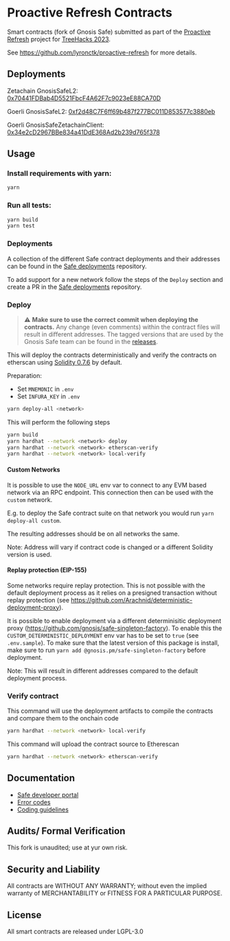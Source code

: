 # Proactive Refresh Contracts

Smart contracts (fork of Gnosis Safe) submitted as part of the [Proactive Refresh](https://devpost.com/software/proactive-refresh) project for [TreeHacks 2023](https://www.treehacks.com/).

See https://github.com/lyronctk/proactive-refresh for more details.

## Deployments

Zetachain GnosisSafeL2: [0x70441FDBab4D5521FbcF4A62F7c9023eE88CA70D](https://explorer.zetachain.com/address/0x70441FDBab4D5521FbcF4A62F7c9023eE88CA70D)

Goerli GnosisSafeL2: [0xf2d48C7F6ff69b487f277BC011D853577c3880eb](https://goerli.etherscan.io/address/0xf2d48C7F6ff69b487f277BC011D853577c3880eb)

Goerli GnosisSafeZetachainClient: [0x34e2cD2967BBe834a41DdE368Ad2b239d765f378](https://goerli.etherscan.io/address/0x34e2cD2967BBe834a41DdE368Ad2b239d765f378)

## Usage

### Install requirements with yarn:

```bash
yarn
```

### Run all tests:

```bash
yarn build
yarn test
```

### Deployments

A collection of the different Safe contract deployments and their addresses can be found in the [Safe deployments](https://github.com/gnosis/safe-deployments) repository.

To add support for a new network follow the steps of the `Deploy` section and create a PR in the [Safe deployments](https://github.com/gnosis/safe-deployments) repository.

### Deploy

> :warning: **Make sure to use the correct commit when deploying the contracts.** Any change (even comments) within the contract files will result in different addresses. The tagged versions that are used by the Gnosis Safe team can be found in the [releases](https://github.com/gnosis/safe-contracts/releases).

This will deploy the contracts deterministically and verify the contracts on etherscan using [Solidity 0.7.6](https://github.com/ethereum/solidity/releases/tag/v0.7.6) by default.

Preparation:

- Set `MNEMONIC` in `.env`
- Set `INFURA_KEY` in `.env`

```bash
yarn deploy-all <network>
```

This will perform the following steps

```bash
yarn build
yarn hardhat --network <network> deploy
yarn hardhat --network <network> etherscan-verify
yarn hardhat --network <network> local-verify
```

#### Custom Networks

It is possible to use the `NODE_URL` env var to connect to any EVM based network via an RPC endpoint. This connection then can be used with the `custom` network.

E.g. to deploy the Safe contract suite on that network you would run `yarn deploy-all custom`.

The resulting addresses should be on all networks the same.

Note: Address will vary if contract code is changed or a different Solidity version is used.

#### Replay protection (EIP-155)

Some networks require replay protection. This is not possible with the default deployment process as it relies on a presigned transaction without replay protection (see https://github.com/Arachnid/deterministic-deployment-proxy).

It is possible to enable deployment via a different determinisitic deployment proxy (https://github.com/gnosis/safe-singleton-factory). To enable this the `CUSTOM_DETERMINISTIC_DEPLOYMENT` env var has to be set to `true` (see `.env.sample`). To make sure that the latest version of this package is install, make sure to run `yarn add @gnosis.pm/safe-singleton-factory` before deployment.

Note: This will result in different addresses compared to the default deployment process.

### Verify contract

This command will use the deployment artifacts to compile the contracts and compare them to the onchain code

```bash
yarn hardhat --network <network> local-verify
```

This command will upload the contract source to Etherescan

```bash
yarn hardhat --network <network> etherscan-verify
```

## Documentation

- [Safe developer portal](http://docs.gnosis.io/safe)
- [Error codes](docs/error_codes.md)
- [Coding guidelines](docs/guidelines.md)

## Audits/ Formal Verification

This fork is unaudited; use at yur own risk.

## Security and Liability

All contracts are WITHOUT ANY WARRANTY; without even the implied warranty of MERCHANTABILITY or FITNESS FOR A PARTICULAR PURPOSE.

## License

All smart contracts are released under LGPL-3.0
